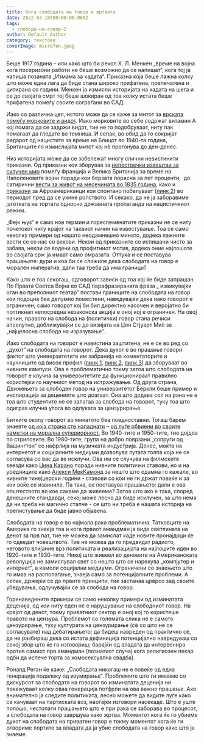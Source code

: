 ```yaml
---
title: Кога слободата на говор е жртвата
date: 2022-03-18T00:00:00.000Z
tags:
  - слобода-на-говор-2
author: Default Author
category: текстови
coverImage: microfon.jpeg
---
```


Беше 1917 година – или како што би рекол Х. Л. Менкен „време на војна кога посеризони работи не беше возможно да се напишат“, кога тој ја напиша позаната „Измама за кадата“. Приказна која беше лажна колку што може една лага да биде стана широко прифатена, препечатена и цитирана со години. Менкен ја измисли историјата на кадата на шега и се до својата смрт тој беше шокиран од тоа колку истата беше прифатена помеѓу своите сограѓани во САД.

Иако со различна цел, истото може да се каже за митот за [врската помеѓу морковите и видот](https://www.smithsonianmag.com/arts-culture/a-wwii-propaganda-campaign-popularized-the-myth-that-carrots-help-you-see-in-the-dark-28812484/). Иако морковите во себе содржат витамин А кој помага да се задржи видот, тие не го подобруваат, ниту пак помагаат да гледате во темница. И сепак, во обид да го сокријат радарот од нацистите за време на Блицот во 1940-та година, Британците го измислијата митот кој нè прогонува до ден-денес.

Низ историјата може да се забележат многу слични невистинити приказни. Од приказни кои зборуваа за [непостоечки извештаи за склучен мир](https://www.thesocialhistorian.com/fake-news/) помеѓу Франција и Велика Британија за време на Наполеновите војни поради кои берзата порасна за пет проценти,  до сатирични [вести за живот на месечината во 1835 година](https://www.history.com/this-day-in-history/the-great-moon-hoax), како и [приказни](https://backstory.newamericanhistory.org/episodes/fit-to-print/2/) за Афроамериканци кои спонтано побелуваат ([линк 2](https://www.hup.harvard.edu/catalog.php?isbn=9780674009462)) во периодот пред да се укине ропството. И секако, да не ја заборавиме јаготката на тортата односно државната пропаганда на нацистичкиот режим.

„Фејк њуз“ е само нов термин и гореспеменатите приказни не се ниту почетокот ниту крајот на таквиот начин на известување. Тоа се само неколку примери од нашато неодамнешно минато, додека лажните вести се со нас со векови. Некои од приказните се испишани чисто за забава, некои се водени од профитниот мотив, додека оние најлошоте во својата срж ја имаат само омразата. Оттука и се поставува прашањате: дури и коа би се сложиле дека слободата на говор е морален императив, дали таа треба да има граници?  

Како што е тоа секогаш, одговорот зависи од тоа кој ќе биде запрашан. По Првата Светса Војна во САД парафразираната фраза „ извикувајќи оган во преполниот театар“ постави границите на слободата на говор кои подоцна беа делумно поместени, наведувајќи дека иако говорот е ограничен, само говорот кој би бил директно насочен и веројатно би поттикнал непосредна незаконска акција е оној кој е ограничен. На овој начин, правото на слобода на (политички) говор стана речиси апсолутно, доближувајќи се до визијата на Џон Стјуарт Мил за „најцелосна слобода на изразување“.

Иако слободата на говорот е навистина заштитена, не е се во ред со „духот“ на слободата на говорот. Дека духот е во прашање говори фактот што универзитетите им забранија на коментаторите и научниците од висок профил ([линк 1](https://edition.cnn.com/2017/02/01/us/milo-yiannopoulos-berkeley/index.html), [линк 2](https://www.washingtonpost.com/news/grade-point/wp/2017/04/26/ann-coulter-speech-canceled-at-uc-berkeley-amid-fears-for-safety/), [линк 3](https://www.nytimes.com/2017/03/03/us/middlebury-college-charles-murray-bell-curve-protest.html?_r=0&module=inline)) да зборуваат во нивните кампуси. Ова е проблематично токму затоа што слободата на говорот е клучна за универзитетите да функционираат правилно користејќи го научниот метод на истражување. Од друга страна, Движењето за слободен говор на универзитетот Беркли беше пример и инспирација за децениите што доаѓаат. Она што додава сол на рана не е тоа што студентите не се залагаа за слобода на говорот, туку тоа што одиграа клучна улога во одлуката за цензурирање.

Битките околу говорот во минатото беа поедноставни. Тогаш барем знаевте [од која страна сте нападнати](https://www.wespeakfreely.org/2019/12/09/free-speech-really-free/) – [од луѓе обвиени во своите наметки на морална супериорност.](https://www.youtube.com/watch?v=eKesrXN9wjw&list=PLrt_MbxjR0ZEqX0gOPT7Zgv3nTuQL4wig&index=9) Во 1940-тите и 1950-тите, тие дојдоа по стриповите. Во 1980-тите, група на добро поврзани „сопруги од Вашингтон“ се нафрлија на музичката индустрија. Денес, моќта на интернетот и социјалните медиуми дозволува лутата толпа која не се согласува со вас да ве исклучи. Ова им се случува на филмските ѕвезди како [Џина Карано](https://www.forbes.com/sites/petersuciu/2021/02/16/is-gina-carano-a-victim-of-social-media-cancel-culture/?sh=434cc0e12e0e) поради нивните политички ставови, но и на уредниците како [Алекси МекКамонд](https://nypost.com/2021/03/27/if-alexi-mccammond-can-be-fired-for-teenage-tweets-nobodys-safe/) за нешто што одамна го кажале, во нивните тинејџерски години - ставови со кои не ги држат повеќе и за кои веќе се извиниле. Па така, се поставува прашањето: дали е ова општеството во кое сакаме да живееме? Затоа што ако е така, според денешните стандарди, секој може лесно да биде исклучен, за што нема да ни треба ни магично стапче - се што ни треба е нашата историја на прелистување да биде јавно објавена.

Слободата на говор е во најмала рака проблематична. Татковците на Америка го знаеја тоа и кога првиот амандман ја виде светлината на денот за прв пат, тие не можеа да замислат каде новите пронајдоци ќе го одведат човештвото. Тие не можеа да го предвидат радиото, неговото влијание врз политиката и реализацијата на најлошите идеи во 1920-тите и 1930-тите. Никој што живеел во деновите на Американската револуција не замислувал свет со нешто што се нарекува „компјутер и интернет“, а камоли социјални медиуми. Ограничени со знаењето што го имаа на располагање, знаеја само за потенцијалните проблеми. А сепак, држејќи се до првите принципи, тие застанаа црврсо зад своите убедувања, одлучувајќи се за слобода на говор.

Горенаведените примери се само неколку примери од изминатата деценија, од кои ниту еден не е нарушување на слободниот говор. На крајот од денот, токму приватниот сектор е оној кој го користеше правото на цензура. Проблемот со големата слика не е самото цензурирање, туку културата на цензурирање (сè со што не се согласувате) над дебатирањето; да бидеш навреден од практично сè, да не разбираш дека со истата дефиниција потенцијално навредуваш со секој збор што ќе го изговориш; барајќи од владата да интервенира против самиот прв амандман (познатиот случај кога религиозен пекар одби да испече торта за хомосексуална свадба).

Роналд Реган ќе каже: „Слободата никогаш не е повеќе од една генерација подалеку од изумирање“. Проблемите што ги имавме со дискурсот за слободата на говорот во изминатата деценија ни покажуваат колку оваа генерација потфрли на ова важно прашање. Ако внимателно ја следите политиката, лесно можете да видите луѓе како се качуваат на партиската воз, наоѓајќи изговори насекаде. Што е уште полошо, честопати прашањето што е при рака се заборава во процесот, а слободата на говор завршува како жртва. Моментот кога ќе го убиеме духот на слободата на приватен говор е токму моментот кога ќе ги отвориме портите за владата да ја убие слободата на говор како што ја знаеме.
